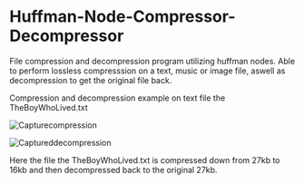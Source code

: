 # Huffman-Node-Compressor-Decompressor
File compression and decompression program utilizing huffman nodes. Able to perform lossless compresssion on a text, music or image file, aswell as decompression to get the original file back. 

Compression and decompression example on text file the TheBoyWhoLived.txt

![Capturecompression](https://user-images.githubusercontent.com/56989215/73438311-d5e5b300-431b-11ea-9f43-914a31c25c75.PNG)

![Captureddecompression](https://user-images.githubusercontent.com/56989215/73438384-f3b31800-431b-11ea-9a5f-987e063570a8.PNG)

Here the file the TheBoyWhoLived.txt is compressed down from 27kb to 16kb and then decompressed back to the original 27kb.
